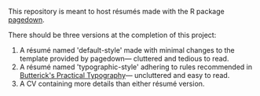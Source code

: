 This repository is meant to host résumés made with the R package [pagedown](https://github.com/rstudio/pagedown).

There should be three versions at the completion of this project:
1. A résumé named 'default-style' made with minimal changes to the template provided by pagedown—  cluttered and tedious to read.
2. A résumé named 'typographic-style' adhering to rules recommended in [Butterick's Practical Typography](https://practicaltypography.com/resumes.html)—  uncluttered and easy to read.
3. A CV containing more details than either résumé version.
